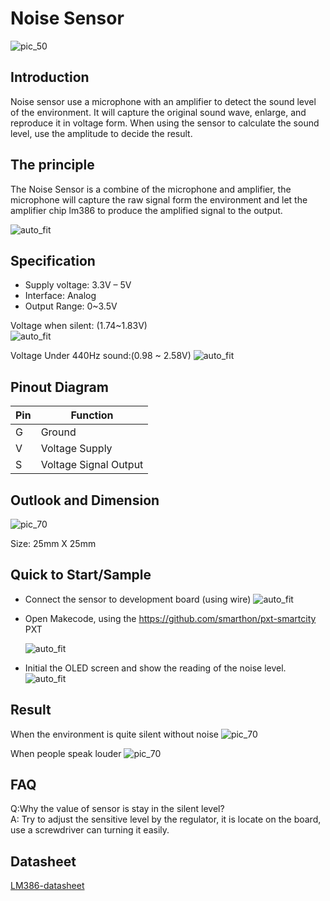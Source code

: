 # Noise Sensor

![pic_50](images/Noise_Sensor_0.png)
## Introduction
Noise sensor use a microphone with an amplifier to detect the sound level of the environment. It will capture the original sound wave, enlarge, and reproduce it in voltage form. When using the sensor to calculate the sound level, use the amplitude to decide the result.
<P>


## The principle
The Noise Sensor is a combine of the microphone and amplifier, the microphone will capture the raw signal form the environment and let the amplifier chip lm386 to produce the amplified signal to the output. <P>
![auto_fit](images/Noise_Sensor_1.png)


## Specification 
* Supply voltage: 3.3V – 5V
* Interface: Analog
* Output Range: 0~3.5V
 
Voltage when silent: (1.74~1.83V)<BR>
![auto_fit](images/Noise_Sensor_2.png) <P>
Voltage Under 440Hz sound:(0.98 ~ 2.58V)
![auto_fit](images/Noise_Sensor_3.png) <P>

## Pinout Diagram

|Pin|Function|
|--|--|
|G|Ground|
|V|Voltage Supply|
|S|Voltage Signal Output|

## Outlook and Dimension
![pic_70](images/Noise_Sensor_4.png)

Size: 25mm X 25mm

## Quick to Start/Sample

* Connect the sensor to development board (using wire)
![auto_fit](images/Noise_Sensor_5.png)<P>

* Open Makecode, using the https://github.com/smarthon/pxt-smartcity PXT <P>
![auto_fit](images/Noise_Sensor_6.png)<P>

* Initial the OLED screen and show the reading of the noise level.
![auto_fit](images/Noise_Sensor_7.png)

## Result

When the environment is quite silent without noise
![pic_70](images/Noise_Sensor_8.png)

When people speak louder 
![pic_70](images/Noise_Sensor_9.png)

## FAQ

Q:Why the value of sensor is stay in the silent level?<BR>
A: Try to adjust the sensitive level by the regulator, it is locate on the board, use a screwdriver can turning it easily.



## Datasheet

[LM386-datasheet](https://www.ti.com/lit/ds/symlink/lm386.pdf)
